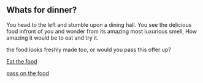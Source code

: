 
## Whats for dinner?

You head to the left and stumble upon a dining hall. You see the delicious food infront of you and wonder from its amazing most luxurious smell, How amazing it would be to eat and try it.

the food looks freshly made too, or would you pass this offer up?

[Eat the food](food-death.md)

[pass on the food](special-ending1.md)
